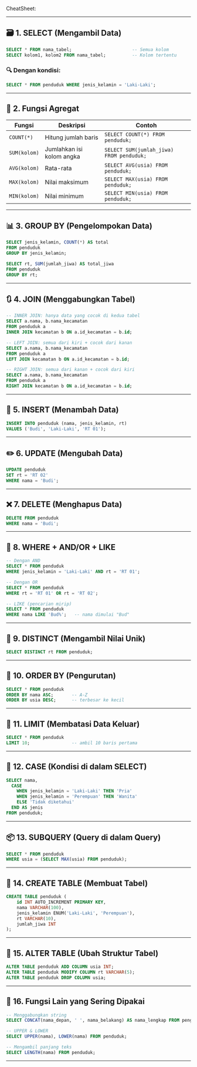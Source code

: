 CheatSheet:

---

## 🗃️ **1. SELECT (Mengambil Data)**

```sql
SELECT * FROM nama_tabel;                       -- Semua kolom
SELECT kolom1, kolom2 FROM nama_tabel;          -- Kolom tertentu
```

### 🔍 Dengan kondisi:

```sql
SELECT * FROM penduduk WHERE jenis_kelamin = 'Laki-Laki';
```

---

## 🧮 **2. Fungsi Agregat**

| Fungsi       | Deskripsi                 | Contoh                                   |
| ------------ | ------------------------- | ---------------------------------------- |
| `COUNT(*)`   | Hitung jumlah baris       | `SELECT COUNT(*) FROM penduduk;`         |
| `SUM(kolom)` | Jumlahkan isi kolom angka | `SELECT SUM(jumlah_jiwa) FROM penduduk;` |
| `AVG(kolom)` | Rata-rata                 | `SELECT AVG(usia) FROM penduduk;`        |
| `MAX(kolom)` | Nilai maksimum            | `SELECT MAX(usia) FROM penduduk;`        |
| `MIN(kolom)` | Nilai minimum             | `SELECT MIN(usia) FROM penduduk;`        |

---

## 📊 **3. GROUP BY (Pengelompokan Data)**

```sql
SELECT jenis_kelamin, COUNT(*) AS total
FROM penduduk
GROUP BY jenis_kelamin;
```

```sql
SELECT rt, SUM(jumlah_jiwa) AS total_jiwa
FROM penduduk
GROUP BY rt;
```

---

## 🔃 **4. JOIN (Menggabungkan Tabel)**

```sql
-- INNER JOIN: hanya data yang cocok di kedua tabel
SELECT a.nama, b.nama_kecamatan
FROM penduduk a
INNER JOIN kecamatan b ON a.id_kecamatan = b.id;

-- LEFT JOIN: semua dari kiri + cocok dari kanan
SELECT a.nama, b.nama_kecamatan
FROM penduduk a
LEFT JOIN kecamatan b ON a.id_kecamatan = b.id;

-- RIGHT JOIN: semua dari kanan + cocok dari kiri
SELECT a.nama, b.nama_kecamatan
FROM penduduk a
RIGHT JOIN kecamatan b ON a.id_kecamatan = b.id;
```

---

## 🔄 **5. INSERT (Menambah Data)**

```sql
INSERT INTO penduduk (nama, jenis_kelamin, rt) 
VALUES ('Budi', 'Laki-Laki', 'RT 01');
```

---

## ✏️ **6. UPDATE (Mengubah Data)**

```sql
UPDATE penduduk 
SET rt = 'RT 02' 
WHERE nama = 'Budi';
```

---

## ❌ **7. DELETE (Menghapus Data)**

```sql
DELETE FROM penduduk 
WHERE nama = 'Budi';
```

---

## 🧠 **8. WHERE + AND/OR + LIKE**

```sql
-- Dengan AND
SELECT * FROM penduduk 
WHERE jenis_kelamin = 'Laki-Laki' AND rt = 'RT 01';

-- Dengan OR
SELECT * FROM penduduk 
WHERE rt = 'RT 01' OR rt = 'RT 02';

-- LIKE (pencarian mirip)
SELECT * FROM penduduk 
WHERE nama LIKE 'Bud%';   -- nama dimulai "Bud"
```

---

## 🔢 **9. DISTINCT (Mengambil Nilai Unik)**

```sql
SELECT DISTINCT rt FROM penduduk;
```

---

## 📌 **10. ORDER BY (Pengurutan)**

```sql
SELECT * FROM penduduk 
ORDER BY nama ASC;       -- A-Z
ORDER BY usia DESC;      -- terbesar ke kecil
```

---

## 📄 **11. LIMIT (Membatasi Data Keluar)**

```sql
SELECT * FROM penduduk 
LIMIT 10;                -- ambil 10 baris pertama
```

---

## 🔀 **12. CASE (Kondisi di dalam SELECT)**

```sql
SELECT nama,
  CASE 
    WHEN jenis_kelamin = 'Laki-Laki' THEN 'Pria'
    WHEN jenis_kelamin = 'Perempuan' THEN 'Wanita'
    ELSE 'Tidak diketahui'
  END AS jenis
FROM penduduk;
```

---

## 📦 **13. SUBQUERY (Query di dalam Query)**

```sql
SELECT * FROM penduduk 
WHERE usia = (SELECT MAX(usia) FROM penduduk);
```

---

## 🧾 **14. CREATE TABLE (Membuat Tabel)**

```sql
CREATE TABLE penduduk (
    id INT AUTO_INCREMENT PRIMARY KEY,
    nama VARCHAR(100),
    jenis_kelamin ENUM('Laki-Laki', 'Perempuan'),
    rt VARCHAR(10),
    jumlah_jiwa INT
);
```

---

## 🔐 **15. ALTER TABLE (Ubah Struktur Tabel)**

```sql
ALTER TABLE penduduk ADD COLUMN usia INT;
ALTER TABLE penduduk MODIFY COLUMN rt VARCHAR(5);
ALTER TABLE penduduk DROP COLUMN usia;
```

---

## 🔎 **16. Fungsi Lain yang Sering Dipakai**

```sql
-- Menggabungkan string
SELECT CONCAT(nama_depan, ' ', nama_belakang) AS nama_lengkap FROM pengguna;

-- UPPER & LOWER
SELECT UPPER(nama), LOWER(nama) FROM penduduk;

-- Mengambil panjang teks
SELECT LENGTH(nama) FROM penduduk;
```

---
